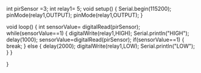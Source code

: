 int pirSensor =3;
int relay1= 5;
void setup() 
{
  Serial.begin(115200);
  pinMode(relay1,OUTPUT);
  pinMode(relay1,OUTPUT);
}

void loop()
{
  int sensorValue= digitalRead(pirSensor);
  while(sensorValue==1)
  {
      digitalWrite(relay1,HIGH);
      Serial.println("HIGH");
      delay(1000);
      sensorValue=digitalRead(pirSensor); 
      if(sensorValue==1)
      {
          break;
      }
      else
      {
        delay(2000);
        digitalWrite(relay1,LOW);
        Serial.println("LOW");
      }
  }

}
